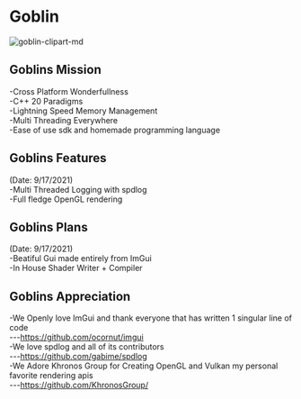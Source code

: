 # Goblin
![goblin-clipart-md](https://user-images.githubusercontent.com/53288338/133801956-459c5c70-b1be-4075-ba91-1aeb22c22d50.png)


## Goblins Mission
-Cross Platform Wonderfullness </br>
-C++ 20 Paradigms </br>
-Lightning Speed Memory Management </br>
-Multi Threading Everywhere </br>
-Ease of use sdk and homemade programming language </br>
 
 ## Goblins Features
(Date: 9/17/2021) </br>
-Multi Threaded Logging with spdlog </br>
-Full fledge OpenGL rendering </br>

## Goblins Plans
(Date: 9/17/2021) </br>
-Beatiful Gui made entirely from ImGui </br>
-In House Shader Writer + Compiler </br>

## Goblins Appreciation 
-We Openly love ImGui and thank everyone that has written 1 singular line of code </br>
---https://github.com/ocornut/imgui </br>
-We love spdlog and all of its contributors </br>
---https://github.com/gabime/spdlog </br>
-We Adore Khronos Group for Creating OpenGL and Vulkan my personal favorite rendering apis </br>
---https://github.com/KhronosGroup/ </br>

